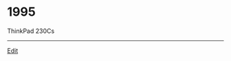 # 1995

ThinkPad 230Cs

[](https://gyazo.com/54cecceb694c1ae4d29b9c651756041c)







----
[Edit](https://github.com/vitroid/vitroid.github.io/edit/master/MD/1995.md)
